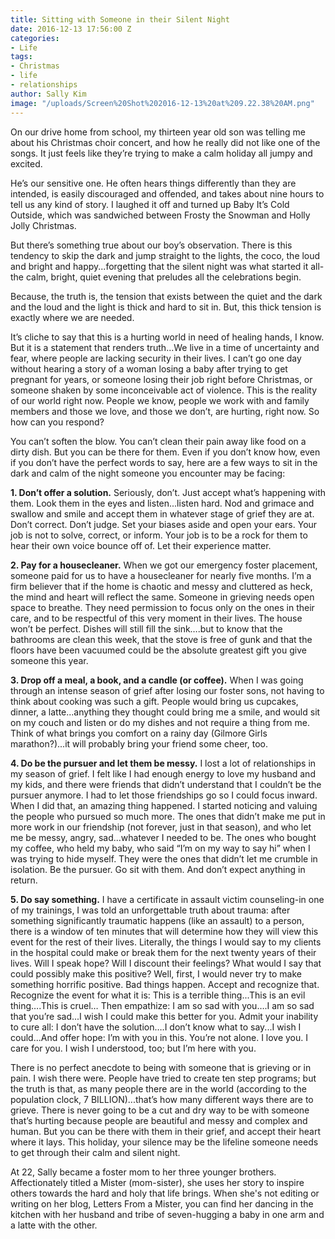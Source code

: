 ```yaml
---
title: Sitting with Someone in their Silent Night
date: 2016-12-13 17:56:00 Z
categories:
- Life
tags:
- Christmas
- life
- relationships
author: Sally Kim
image: "/uploads/Screen%20Shot%202016-12-13%20at%209.22.38%20AM.png"
---
```


On our drive home from school, my thirteen year old son was telling me about his Christmas choir concert, and how he really did not like one of the songs. It just feels like they’re trying to make a calm holiday all jumpy and excited. 

He’s our sensitive one. He often hears things differently than they are intended, is easily discouraged and offended, and takes about nine hours to tell us any kind of story. I laughed it off and turned up Baby It’s Cold Outside, which was sandwiched between Frosty the Snowman and Holly Jolly Christmas. 

But there’s something true about our boy’s observation. There is this tendency to skip the dark and jump straight to the lights, the coco, the loud and bright and happy...forgetting that the silent night was what started it all-the calm, bright, quiet evening that preludes all the celebrations begin. 

<!-- more -->

Because, the truth is, the tension that exists between the quiet and the dark and the loud and the light is thick and hard to sit in. But, this thick tension is exactly where we are needed. 

It’s cliche to say that this is a hurting world in need of healing hands, I know. But it is a statement that renders truth...We live in a time of uncertainty and fear, where people are lacking security in their lives. I can’t go one day without hearing a story of a woman losing a baby after trying to get pregnant for years, or someone losing their job right before Christmas, or someone shaken by some inconceivable act of violence. This is the reality of our world right now. People we know, people we work with and family members and those we love, and those we don’t, are hurting, right now. So how can you respond? 

You can’t soften the blow. You can’t clean their pain away like food on a dirty dish. But you can be there for them. Even if you don’t know how, even if you don’t have the perfect words to say, here are a few ways to sit in the dark and calm of the night someone you encounter may be facing: 

**1. Don’t offer a solution.** 
Seriously, don’t. Just accept what’s happening with them. Look them in the eyes and listen...listen hard. Nod and grimace and swallow and smile and accept them in whatever stage of grief they are at. Don’t correct. Don’t judge. Set your biases aside and open your ears. Your job is not to solve, correct, or inform. Your job is to be a rock for them to hear their own voice bounce off of. Let their experience matter. 

**2. Pay for a housecleaner.** 
When we got our emergency foster placement, someone paid for us to have a housecleaner for nearly five months. I’m a firm believer that if the home is chaotic and messy and cluttered as heck, the mind and heart will reflect the same. Someone in grieving needs open space to breathe. They need permission to focus only on the ones in their care, and to be respectful of this very moment in their lives. The house won’t be perfect. Dishes will still fill the sink….but to know that the bathrooms are clean this week, that the stove is free of gunk and that the floors have been vacuumed could be the absolute greatest gift you give someone this year.
  
**3. Drop off a meal, a book, and a candle (or coffee).**
When I was going through an intense season of grief after losing our foster sons, not having to think about cooking was such a gift. People would bring us cupcakes, dinner, a latte...anything they thought could bring me a smile, and would sit on my couch and listen or do my dishes and not require a thing from me. Think of what brings you comfort on a rainy day (Gilmore Girls marathon?)...it will probably bring your friend some cheer, too. 

**4. Do be the pursuer and let them be messy.** 
I lost a lot of relationships in my season of grief. I felt like I had enough energy to love my husband and my kids, and there were friends that didn’t understand that I couldn’t be the pursuer anymore. I had to let those friendships go so I could focus inward. When I did that, an amazing thing happened. I started noticing and valuing the people who pursued so much more. The ones that didn’t make me put in more work in our friendship (not forever, just in that season), and who let me be messy, angry, sad...whatever I needed to be. The ones who bought my coffee, who held my baby, who said “I’m on my way to say hi” when I was trying to hide myself. They were the ones that didn’t let me crumble in isolation. Be the pursuer. Go sit with them. And don’t expect anything in return. 

**5. Do say something.** 
I have a certificate in assault victim counseling-in one of my trainings, I was told an unforgettable truth about trauma: after something significantly traumatic happens (like an assault) to a person, there is a window of ten minutes that will determine how they will view this event for the rest of their lives. Literally, the things I would say to my clients in the hospital could make or break them for the next twenty years of their lives. Will I speak hope? Will I discount their feelings? What would I say that could possibly make this positive? Well, first, I would never try to make something horrific positive. Bad things happen. Accept and recognize that. Recognize the event for what it is: This is a terrible thing...This is an evil thing….This is cruel… Then empathize: I am so sad with you….I am so sad that you’re sad...I wish I could make this better for you. Admit your inability to cure all: I don’t have the solution….I don’t know what to say...I wish I could...And offer hope: I’m with you in this. You’re not alone. I love you. I care for you. I wish I understood, too; but I’m here with you. 

There is no perfect anecdote to being with someone that is grieving or in pain. I wish there were. People have tried to create ten step programs; but the truth is that, as many people there are in the world (according to the population clock, 7 BILLION)...that’s how many different ways there are to grieve. There is never going to be a cut and dry way to be with someone that’s hurting because people are beautiful and messy and complex and human. But you can be there with them in their grief, and accept their heart where it lays. This holiday, your silence may be the lifeline someone needs to get through their calm and silent night.  


At 22, Sally became a foster mom to her three younger brothers. Affectionately titled a Mister (mom-sister), she uses her story to inspire others towards the hard and holy that life brings. When she's not editing or writing on her blog, Letters From a Mister, you can find her dancing in the kitchen with her husband and tribe of seven-hugging a baby in one arm and a latte with the other. 